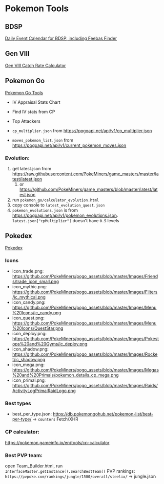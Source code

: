 # Pokemon Tools

## BDSP

[Daily Event Calendar for BDSP, including Feebas Finder](https://g2384.github.io/pokemon-tools/BDSP-Daily-Event-Calendar.html)

## Gen VIII

[Gen VIII Catch Rate Calculator](https://g2384.github.io/pokemon-tools/Catch-Rate-Calculator.html)

## Pokemon Go

[Pokemon Go Tools](https://g2384.github.io/pokemon-tools/Pokemon-Go.html)

- IV Appraisal Stats Chart
- Find IV stats from CP
- Top Attackers

- `cp_multiplier.json` from https://pogoapi.net/api/v1/cp_multiplier.json
- `moves_pokemon_list.json` from https://pogoapi.net/api/v1/current_pokemon_moves.json

### Evolution:

1. get latest.json from https://raw.githubusercontent.com/PokeMiners/game_masters/master/latest/latest.json
   1. or https://github.com/PokeMiners/game_masters/blob/master/latest/latest.json
2. run `pokemon_go/calculator_evolution.html`
3. copy console to `latest_evolution_quest.json`
4. `pokemon_evolutions.json` is from https://pogoapi.net/api/v1/pokemon_evolutions.json. `latest.json["cpMultiplier"]` doesn't have `0.5` levels

## Pokedex

[Pokedex](https://g2384.github.io/pokemon-tools/pokedex.html)

### Icons

- icon_trade.png: https://github.com/PokeMiners/pogo_assets/blob/master/Images/Friends/trade_icon_small.png
- icon_mythic.png: https://github.com/PokeMiners/pogo_assets/blob/master/Images/Filters/ic_mythical.png
- icon_candy.png: https://github.com/PokeMiners/pogo_assets/blob/master/Images/Menu%20Icons/ic_candy.png
- icon_quest.png: https://github.com/PokeMiners/pogo_assets/blob/master/Images/Menu%20Icons/QuestStar.png
- icon_deploy.png: https://github.com/PokeMiners/pogo_assets/blob/master/Images/Pokestops%20and%20Gyms/ic_deploy.png
- icon_shadow.png: https://github.com/PokeMiners/pogo_assets/blob/master/Images/Rocket/ic_shadow.png
- icon_mega.png: https://github.com/PokeMiners/pogo_assets/blob/master/Images/Megas%20and%20Primals/pokemon_details_cp_mega.png
- icon_primal.png: https://github.com/PokeMiners/pogo_assets/blob/master/Images/Raids/ActivityLogPrimalRaidLogo.png

### Best types

- best_per_type.json: https://db.pokemongohub.net/pokemon-list/best-per-type/ -> `counters` Fetch/XHR

### CP calculator:

https://pokemon.gameinfo.io/en/tools/cp-calculator

### Best PVP team:

open Team_Builder.html, run `InterfaceMaster.getInstance().SearchBestTeam()`
PVP rankings: `https://pvpoke.com/rankings/jungle/1500/overall/steelix/` -> jungle.json
